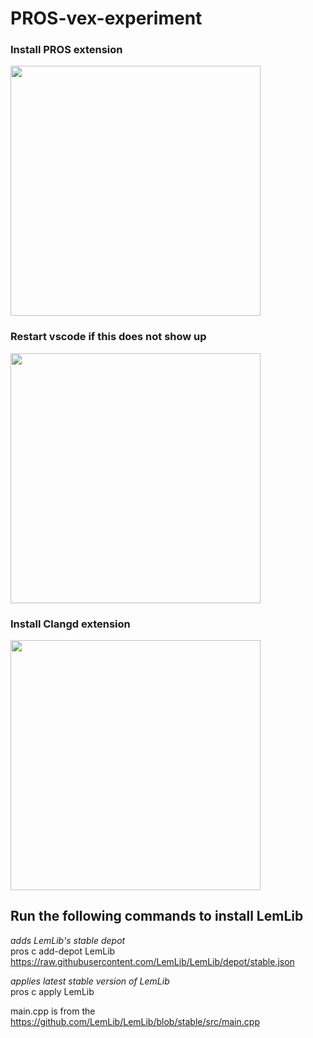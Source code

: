 # PROS-vex-experiment

### Install PROS extension
<img src="https://github.com/user-attachments/assets/9f524afb-b8b6-4064-9499-d6d37af8ce9f" width="400"/>

### Restart vscode if this does not show up
<img src="https://github.com/user-attachments/assets/e8d6d4a7-8dd1-4364-b14d-875cd46f095e" width="400"/>

### Install Clangd extension
<img src="https://github.com/user-attachments/assets/29a665b7-9c06-4a4e-9b7c-33c375242cb8" width="400"/>

## Run the following commands to install LemLib

*adds LemLib's stable depot*
<br />pros c add-depot LemLib https://raw.githubusercontent.com/LemLib/LemLib/depot/stable.json

*applies latest stable version of LemLib*
<br />pros c apply LemLib

main.cpp is from the https://github.com/LemLib/LemLib/blob/stable/src/main.cpp 
